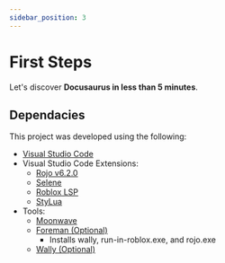 ```yaml
---
sidebar_position: 3
---
```


# First Steps

Let's discover **Docusaurus in less than 5 minutes**.

## Dependacies

This project was developed using the following:
- [Visual Studio Code](https://code.visualstudio.com/)
- Visual Studio Code Extensions:
    - [Rojo v6.2.0](https://rojo.space/)
    - [Selene](https://marketplace.visualstudio.com/items?itemName=Kampfkarren.selene-vscode)
    - [Roblox LSP](https://marketplace.visualstudio.com/items?itemName=Nightrains.robloxlsp)
    - [StyLua](https://marketplace.visualstudio.com/items?itemName=JohnnyMorganz.stylua)
- Tools:
    - [Moonwave](https://upliftgames.github.io/moonwave/)
    - [Foreman (Optional)](https://github.com/Roblox/foreman)
        - Installs wally, run-in-roblox.exe, and rojo.exe
    - [Wally (Optional)](https://github.com/UpliftGames/wally)